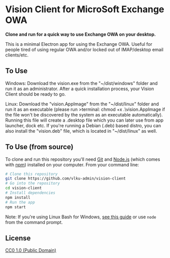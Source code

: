 # Vision Client for MicroSoft Exchange OWA

**Clone and run for a quick way to use Exchange OWA on your desktop.**

This is a minimal Electron app for using the Exchange OWA. Useful for people tired of using regular OWA and/or locked out of IMAP/desktop email clients/etc.



## To Use

Windows: 
Download the vision.exe from the "~/dist/windows" folder and run it as an administrator. After a quick installation process, your Vision Client should be ready to go.

Linux:
Download the "vision.AppImage" from the "~/dist/linux" folder and run it as an executable (please run >terminal: chmod +x .\vision.AppImage if the file won't be discovered by the system as an executable automatically). Running this file will create a .desktop file which you can later use from app launcher, dock etc.
If you're running a Debian (.deb) based distro, you can also install the "vision.deb" file, which is located in "~/dist/linux" as well.

## To Use (from source)

To clone and run this repository you'll need [Git](https://git-scm.com) and [Node.js](https://nodejs.org/en/download/) (which comes with [npm](http://npmjs.com)) installed on your computer. From your command line:

```bash
# Clone this repository
git clone https://github.com/vlku-admin/vision-client
# Go into the repository
cd vision-client
# Install dependencies
npm install
# Run the app
npm start
```

Note: If you're using Linux Bash for Windows, [see this guide](https://www.howtogeek.com/261575/how-to-run-graphical-linux-desktop-applications-from-windows-10s-bash-shell/) or use `node` from the command prompt.



## License

[CC0 1.0 (Public Domain)](LICENSE.md)
